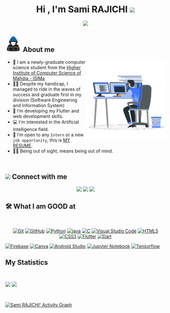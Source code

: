 <h1 align="center">Hi , I'm Sami RAJICHI <img src="https://media.giphy.com/media/hvRJCLFzcasrR4ia7z/giphy.gif" width="35"></h1>
<p align="center">
  <a href="https://github.com/DenverCoder1/readme-typing-svg"><img src="https://readme-typing-svg.herokuapp.com?font=lato&size=25&duration=5000&color=F7BB3F&center=true&lines=Computer+Science+Student;Flutter+Developer;Data+Science+Enthusiast;Dynamic+and+detail-oriented;Open+to+any+opportunity"></a>
</p>

## <picture> <img src = "https://github.com/sami-rajichi/sami-rajichi/blob/main/Images/about_me.gif?raw=true" width = 50px>  </picture> About me

<picture> <img align="right" src="https://github.com/sami-rajichi/sami-rajichi/blob/main/Images/Right_Side.gif?raw=true" width = 250px></picture>

- :school: I am a newly-graduate computer science student from the [Higher Institute of Computer Science of Mahdia - ISIMa](https://isima.rnu.tn)
- :student: Despite my handicap, I managed to ride in the waves of success and graduate first in my division (Software Engineering and Information System)
- 🌱 I’m developing my Flutter and web development skills. 
- 💻 I'm interested in the Artificial Intelligence field.
- :thinking: I’m open to any `Intern` or a new `job opportunity`, this is [MY RESUME](https://drive.google.com/file/d/1hY-YgqPPK0GgePRuVLgoYAZcCrX8R7dK/view?usp=sharing).
- :technologist: Being out of sight, means being out of mind.

<br>

## <picture> <img src="https://github.com/7oSkaaa/7oSkaaa/blob/main/Images/Connect-with-me.gif?raw=true" width="100px"> </picture> Connect with me
<p align="center">
    <a href="mailto:semi.rajichi@gmail.com" title="Gmail"><img src="https://img.shields.io/badge/gmail-%23F05033.svg?style=for-the-badge&logo=gmail&logoColor=white"/></a>  
<a href="https://www.facebook.com/rajichi.sami.5/" title="Facebook"><img src="https://img.shields.io/badge/Facebook-%231877F2.svg?style=for-the-badge&logo=Facebook&logoColor=white"/></a>
    <a href="https://www.linkedin.com/in/sami-rajichi-b579a5198/ title="LinkedIn"><img src="https://img.shields.io/badge/linkedin-%230077B5.svg?style=for-the-badge&logo=linkedin&logoColor=white"/></a>  
</p>

## 🛠 What I am GOOD at
<br>
<p align="center">
<a href="https://git-scm.com/" title="Git"><img src="https://img.shields.io/badge/git-%23F05033.svg?style=for-the-badge&logo=git&logoColor=white" alt="Git"></a>
<a href="https://github.com/" title="GitHub"><img src="https://img.shields.io/badge/github-%23121011.svg?style=for-the-badge&logo=github&logoColor=white" alt="GitHub"></a>
<a href="https://www.python.org/" title="Python"><img src="https://img.shields.io/badge/python-3670A0?style=for-the-badge&logo=python&logoColor=ffdd54" alt="Python"></a>
<a href="https://www.java.com/" title="Java"><img src="https://img.shields.io/badge/java-%23ED8B00.svg?style=for-the-badge&logo=java&logoColor=ffdd54" alt="java"></a>
<a href="https://www.cprogramming.com/" title="C"><img src="https://img.shields.io/badge/C%20-%232370ED.svg?style=for-the-badge&logo=c&logoColor=white" alt="C"></a>
<a href="https://code.visualstudio.com/" title="Visual Studio Code"><img src="https://img.shields.io/badge/Visual%20Studio%20Code-0078d7.svg?style=for-the-badge&logo=visual-studio-code&logoColor=white" alt="Visual Studio Code"></a>
<a href="https://www.w3.org/TR/html5/" title="HTML5"><img src="https://img.shields.io/badge/html5-%23E34F26.svg?style=for-the-badge&logo=html5&logoColor=white" alt="HTML5"></a>
<a href="https://www.w3.org/Style/CSS/" title="CSS3"><img src="https://img.shields.io/badge/css3-%23157122B6.svg?style=for-the-badge&logo=css3&logoColor=white" alt="CSS3"></a>
<a href="https://flutter.dev" title="Flutter"><img src="https://img.shields.io/badge/flutter-%231572B6.svg?style=for-the-badge&logo=flutter&logoColor=white" alt="Flutter"></a>
<a href="https://dart.dev" title="Dart"><img src="https://img.shields.io/badge/dart-%231572B6.svg?style=for-the-badge&logo=dart&logoColor=white" alt="Dart"></a>
</p>
<p>
<a href="firebase.google.com" title="Firebase"><img src="https://img.shields.io/badge/Firebase-039BE5?style=for-the-badge&logo=firebase&logoColor=white" alt="Firebase"></a>
<a href="canva.com" title="Canva"><img src="https://img.shields.io/badge/Canva-%2300C4CC.svg?style=for-the-badge&logo=canva&logoColor=white" alt="Canva"></a>
<a href="https://developer.android.com/android-studio/" title="Android Studip"><img src="https://img.shields.io/badge/Android%20Studio-3DDC84.svg?style=for-the-badge&logo=android-studio&logoColor=white" alt="Android Studio"></a>
<a href="https://jupyter.org" title="Jupyter Notebook"><img src="https://img.shields.io/badge/jupyter-%23FA0F00.svg?style=for-the-badge&logo=jupyter-notebook&logoColor=white" alt="Jupyter Notebook"></a>
<a href="https://tensorflow.org" title="Tensorflow"><img src="https://img.shields.io/badge/TensorFlow-%23FF6F00.svg?style=for-the-badge&logo=tensorflow&logoColor=white" alt="Tensorflow"></a>
</p></p>

## My Statistics

<br/>
<p align="left">
  <img width="49.5%" src="https://github-readme-stats.vercel.app/api?username=sami-rajichi&show_icons=true&theme=gruvbox&hide_border=true" />
  <img width="49.5%" src="https://github-readme-streak-stats.herokuapp.com/?user=sami-rajichi&theme=gruvbox&hide_border=true" />
  </p>
<br>

[![Sami RAJICHI' Activity Graph](https://activity-graph.herokuapp.com/graph?username=sami-rajichi&custom_title=Sami_RAJICHI%20Trips's%20Contribution%20Graph&theme=gruvbox&bg_color=282828&hide_border=true&line=d1a01f&point=c58545)](https://www.linkedin.com/in/sami-rajichi-b579a5198)
